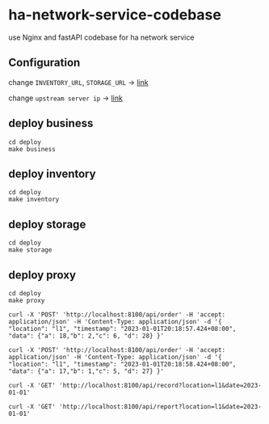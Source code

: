 # ha-network-service-codebase
use Nginx and fastAPI
codebase for ha network service

## Configuration
change `INVENTORY_URL`, `STORAGE_URL` -> [link](https://github.com/YuShuanHsieh/ha-network-service-codebase/blob/main/Deploy/Makefile#L1-L2)

change `upstream server ip` -> [link](https://github.com/YuShuanHsieh/ha-network-service-codebase/blob/main/LoadBalance/nginx.conf#L14)

## deploy business
```
cd deploy
make business
```

## deploy inventory
```
cd deploy
make inventory
```

## deploy storage
```
cd deploy
make storage
```

## deploy proxy
```
cd deploy
make proxy
```


```
curl -X 'POST' 'http://localhost:8100/api/order' -H 'accept: application/json' -H 'Content-Type: application/json' -d '{ "location": "l1", "timestamp": "2023-01-01T20:18:57.424+08:00", "data": {"a": 18,"b": 2,"c": 6, "d": 28} }'
```

```
curl -X 'POST' 'http://localhost:8100/api/order' -H 'accept: application/json' -H 'Content-Type: application/json' -d '{ "location": "l1", "timestamp": "2023-01-01T20:18:58.424+08:00", "data": {"a": 17,"b": 1,"c": 5, "d": 27} }'
```

```
curl -X 'GET' 'http://localhost:8100/api/record?location=l1&date=2023-01-01'
```

```
curl -X 'GET' 'http://localhost:8100/api/report?location=l1&date=2023-01-01'
```
